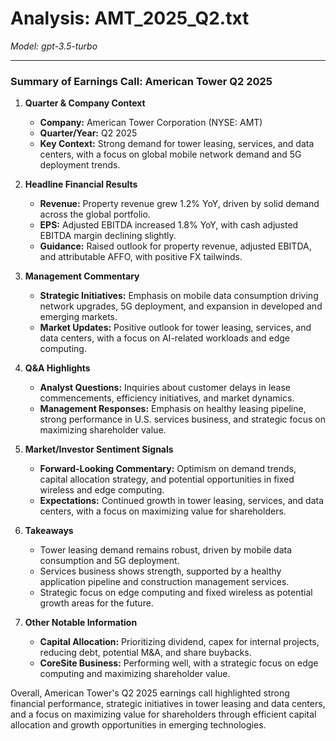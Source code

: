 # Analysis: AMT_2025_Q2.txt

*Model: gpt-3.5-turbo*

---

### Summary of Earnings Call: American Tower Q2 2025

1. **Quarter & Company Context**
   - **Company:** American Tower Corporation (NYSE: AMT)
   - **Quarter/Year:** Q2 2025
   - **Key Context:** Strong demand for tower leasing, services, and data centers, with a focus on global mobile network demand and 5G deployment trends.

2. **Headline Financial Results**
   - **Revenue:** Property revenue grew 1.2% YoY, driven by solid demand across the global portfolio.
   - **EPS:** Adjusted EBITDA increased 1.8% YoY, with cash adjusted EBITDA margin declining slightly.
   - **Guidance:** Raised outlook for property revenue, adjusted EBITDA, and attributable AFFO, with positive FX tailwinds.

3. **Management Commentary**
   - **Strategic Initiatives:** Emphasis on mobile data consumption driving network upgrades, 5G deployment, and expansion in developed and emerging markets.
   - **Market Updates:** Positive outlook for tower leasing, services, and data centers, with a focus on AI-related workloads and edge computing.

4. **Q&A Highlights**
   - **Analyst Questions:** Inquiries about customer delays in lease commencements, efficiency initiatives, and market dynamics.
   - **Management Responses:** Emphasis on healthy leasing pipeline, strong performance in U.S. services business, and strategic focus on maximizing shareholder value.

5. **Market/Investor Sentiment Signals**
   - **Forward-Looking Commentary:** Optimism on demand trends, capital allocation strategy, and potential opportunities in fixed wireless and edge computing.
   - **Expectations:** Continued growth in tower leasing, services, and data centers, with a focus on maximizing value for shareholders.

6. **Takeaways**
   - Tower leasing demand remains robust, driven by mobile data consumption and 5G deployment.
   - Services business shows strength, supported by a healthy application pipeline and construction management services.
   - Strategic focus on edge computing and fixed wireless as potential growth areas for the future.

7. **Other Notable Information**
   - **Capital Allocation:** Prioritizing dividend, capex for internal projects, reducing debt, potential M&A, and share buybacks.
   - **CoreSite Business:** Performing well, with a strategic focus on edge computing and maximizing shareholder value.

Overall, American Tower's Q2 2025 earnings call highlighted strong financial performance, strategic initiatives in tower leasing and data centers, and a focus on maximizing value for shareholders through efficient capital allocation and growth opportunities in emerging technologies.